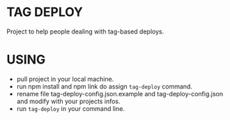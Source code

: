 # TAG DEPLOY 

Project to help people dealing with tag-based deploys.

# USING

* pull project in your local machine. 
* run npm install and npm link do assign `tag-deploy` command.
* rename file tag-deploy-config.json.example and tag-deploy-config.json and modify with your projects infos. 
* run `tag-deploy` in your command line.


